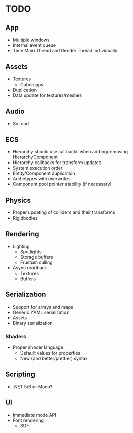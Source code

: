 # TODO

## App
- Multiple windows
- Internal event queue
- Time Main Thread and Render Thread individually

## Assets
- Textures
    - Cubemaps
- Duplication
- Data update for textures/meshes

## Audio
- SoLoud

## ECS
- Hierarchy should use callbacks when adding/removing HierarchyComponent
- Hierarchy callbacks for transform updates
- System execution order
- Entity/Component duplication
- Archetypes with overwrites
- Component pool pointer stability (if necessary)

## Physics
- Proper updating of colliders and their transforms
- Rigidbodies

## Rendering
- Lighting
	- Spotlights
    - Storage buffers
	- Frustum culling
- Async readback
	- Textures
	- Buffers

## Serialization
- Support for arrays and maps
- Generic YAML serialization
- Assets
- Binary serialization

### Shaders
- Proper shader language
    - Default values for properties
	- New (and better/prettier) syntax

## Scripting
- .NET 5/6 or Mono?

## UI
- Immediate mode API
- Font rendering
    - SDF
